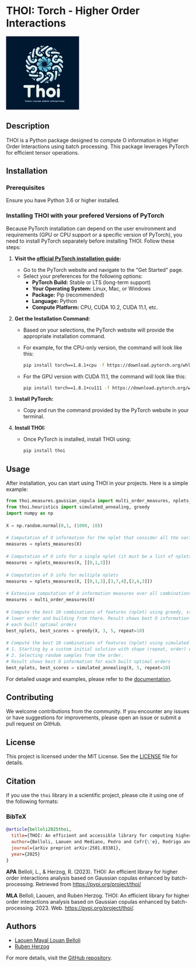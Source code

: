 # THOI: Torch - Higher Order Interactions

<img src="https://raw.githubusercontent.com/Laouen/THOI/main/img/logo.png" alt="THOI Logo" width="200">

## Description

THOI is a Python package designed to compute O information in Higher Order Interactions using batch processing. This package leverages PyTorch for efficient tensor operations.

## Installation

### Prerequisites

Ensure you have Python 3.6 or higher installed.

### Installing THOI with your prefered Versions of PyTorch

Because PyTorch installation can depend on the user environment and requirements (GPU or CPU support or a specific version of PyTorch), you need to install PyTorch separately before installing THOI. Follow these steps:

1. **Visit the [official PyTorch installation guide](https://pytorch.org/get-started/locally/):**
    - Go to the PyTorch website and navigate to the "Get Started" page.
    - Select your preferences for the following options:
        - **PyTorch Build:** Stable or LTS (long-term support)
        - **Your Operating System:** Linux, Mac, or Windows
        - **Package:** Pip (recommended)
        - **Language:** Python
        - **Compute Platform:** CPU, CUDA 10.2, CUDA 11.1, etc.

2. **Get the Installation Command:**
    - Based on your selections, the PyTorch website will provide the appropriate installation command.
    - For example, for the CPU-only version, the command will look like this:

        ```bash
        pip install torch==1.8.1+cpu -f https://download.pytorch.org/whl/torch_stable.html
        ```

    - For the GPU version with CUDA 11.1, the command will look like this:

        ```bash
        pip install torch==1.8.1+cu111 -f https://download.pytorch.org/whl/torch_stable.html
        ```

3. **Install PyTorch:**
    - Copy and run the command provided by the PyTorch website in your terminal.

4. **Install THOI:**
    - Once PyTorch is installed, install THOI using:

        ```bash
        pip install thoi
        ```

## Usage

After installation, you can start using THOI in your projects. Here is a simple example:

```python
from thoi.measures.gaussian_copula import multi_order_measures, nplets_measures
from thoi.heuristics import simulated_annealing, greedy
import numpy as np

X = np.random.normal(0,1, (1000, 10))

# Computation of O information for the nplet that consider all the variables of X
measures = nplets_measures(X)

# Computation of O info for a single nplet (it must be a list of nplets even if it is a single nplet)
measures = nplets_measures(X, [[0,1,3]])

# Computation of O info for multiple nplets
measures = nplets_measures(X, [[0,1,3],[3,7,4],[2,6,3]])

# Extensive computation of O information measures over all combinations of features in X
measures = multi_order_measures(X)

# Compute the best 10 combinations of features (nplet) using greedy, starting by exaustive search in 
# lower order and building from there. Result shows best O information for 
# each built optimal orders
best_nplets, best_scores = greedy(X, 3, 5, repeat=10)

# Compute the best 10 combinations of features (nplet) using simulated annealing: There are two initialization options
# 1. Starting by a custom initial solution with shape (repeat, order) explicitely provided by the user.
# 2. Selecting random samples from the order.
# Result shows best O information for each built optimal orders
best_nplets, best_scores = simulated_annealing(X, 5, repeat=10)
```

For detailed usage and examples, please refer to the [documentation](https://laouen.github.io/THOI/).

## Contributing

We welcome contributions from the community. If you encounter any issues or have suggestions for improvements, please open an issue or submit a pull request on GitHub.

## License

This project is licensed under the MIT License. See the [LICENSE](https://github.com/Laouen/THOI/blob/10243c2d465dc81ee2180b652d08d3117381a01f/LICENSE) file for details.

## Citation

If you use the `thoi` library in a scientific project, please cite it using one of the following formats:

### BibTeX

```bibtex
@article{belloli2025thoi,
  title={THOI: An efficient and accessible library for computing higher-order interactions enhanced by batch-processing},
  author={Belloli, Laouen and Mediano, Pedro and Cofr{\'e}, Rodrigo and Slezak, Diego Fernandez and Herzog, Rub{\'e}n},
  journal={arXiv preprint arXiv:2501.03381},
  year={2025}
}
```

**APA**
Belloli, L., & Herzog, R. (2023). THOI: An efficient library for higher order interactions analysis based on Gaussian copulas enhanced by batch-processing. Retrieved from https://pypi.org/project/thoi/

**MLA**
Belloli, Laouen, and Rubén Herzog. THOI: An efficient library for higher order interactions analysis based on Gaussian copulas enhanced by batch-processing. 2023. Web. https://pypi.org/project/thoi/.


## Authors

- [Laouen Mayal Louan Belloli](https://www.linkedin.com/in/laouen-belloli/)
- [Ruben Herzog](https://www.linkedin.com/in/rherzoga/)

For more details, visit the [GitHub repository](https://github.com/Laouen/THOI).
